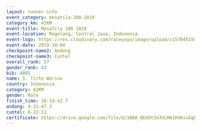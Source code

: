 ```yaml
---
layout: runner-info 
event_category: mesatila-100-2019 
category_km: 42KM 
event-title: Mesatila 100 2019 
event-location: Magelang, Central Java, Indonesia 
event-logo: https://res.cloudinary.com/raceyaya/image/upload/v1570451507/logo/mesastila100_jin7bl.jpg 
event-date: 2019-10-04 
checkpoint-name2: Andong 
checkpoint-name3: Cuntel 
overall_rank: 57
gender_rank: 42
bib: 4085
name: S. Tirto Warino
country: Indonesia
category: 42KM
gender: Male
finish_time: 10-19-42.7
andong: 4-31-47.3
cuntel: 8-22-11
certificate: https://drive.google.com/file/d/1N0A_Qb5Dt3o3VLMm1R4KsvOgEBHLWP_p/view?usp=sharing
---
```

